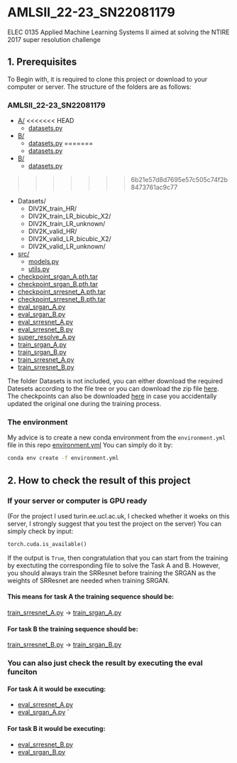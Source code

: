 # AMLSII_22-23_SN22081179
ELEC 0135 Applied Machine Learning Systems II aimed at solving the NTIRE 2017 super resolution challenge


## 1. Prerequisites
To Begin with, it is required to clone this project or download to your computer or server. The structure of the folders are as follows:

### AMLSII_22-23_SN22081179

* [A/](./A)
<<<<<<< HEAD
  * [datasets.py](./A/datasets.py)
* [B/](./B)
  * [datasets.py](./B/datasets.py)
=======
  * [datasets.py](.\A\datasets.py)
* [B/](.\B)
  * [datasets.py](.\B\datasets.py)
>>>>>>> 6b21e57d8d7695e57c505c74f2b8473761ac9c77
* Datasets/
  * DIV2K_train_HR/
  * DIV2K_train_LR_bicubic_X2/
  * DIV2K_train_LR_unknown/
  * DIV2K_valid_HR/
  * DIV2K_valid_LR_bicubic_X2/
  * DIV2K_valid_LR_unknown/
* [src/](./src)
  * [models.py](./src/models.py)
  * [utils.py](./src/utils.py)
* [checkpoint_srgan_A.pth.tar](./checkpoint_srgan_A.pth.tar)
* [checkpoint_srgan_B.pth.tar](./checkpoint_srgan_B.pth.tar)
* [checkpoint_srresnet_A.pth.tar](./checkpoint_srresnet_A.pth.tar)
* [checkpoint_srresnet_B.pth.tar](./checkpoint_srresnet_B.pth.tar)
* [eval_srgan_A.py](./eval_srgan_A.py)
* [eval_srgan_B.py](./eval_srgan_B.py)
* [eval_srresnet_A.py](./eval_srresnet_A.py)
* [eval_srresnet_B.py](./eval_srresnet_B.py)
* [super_resolve_A.py](./super_resolve_A.py)
* [train_srgan_A.py](./train_srgan_A.py)
* [train_srgan_B.py](./train_srgan_B.py)
* [train_srresnet_A.py](./train_srresnet_A.py)
* [train_srresnet_B.py](./train_srresnet_B.py)

The folder Datasets is not included, you can either download the required Datesets according to the file tree or you can download the zip file [here](https://drive.google.com/file/d/10lEX7Jo9BJv3Ve2bW1-RuMCyoY3MJ0l8/view?usp=sharing). The checkpoints can also be downloaded [here](https://drive.google.com/file/d/1IwYsMsFN71HugFLTRjOX1CGaXkLCsBis/view?usp=sharing) in case you accidentally updated the original one during the training process.

### The environment

My advice is to create a new conda environment from the `environment.yml` file in this repo [environment.yml](./environment.yml)
You can simply do it by: 

```bash
conda env create -f environment.yml
```

## 2. How to check the result of this project

### If your server or computer is GPU ready

(For the project I used turin.ee.ucl.ac.uk, I checked whether it woeks on this server, I strongly suggest that you test the project on the server)
You can simply check by input:

```python
torch.cuda.is_available()
```

If the output is `True`, then congratulation that you can start from the training by exectuting the corresponding file to solve the Task A and B. However, you should always train the SRResnet before training the SRGAN as the weights of SRResnet are needed when training SRGAN.

#### This means for task A the training sequence should be:

[train_srresnet_A.py](./train_srresnet_A.py) -> [train_srgan_A.py](./train_srgan_A.py)

#### For task B the training sequence should be:

[train_srresnet_B.py](./train_srresnet_B.py) -> [train_srgan_B.py](./train_srgan_B.py)

### You can also just check the result by executing the eval funciton

#### For task A it would be executing:


* [eval_srresnet_A.py](./eval_srresnet_A.py)
* [eval_srgan_A.py](./eval_srgan_A.py)
`

#### For task B it would be executing:


* [eval_srresnet_B.py](./eval_srresnet_B.py)
* [eval_srgan_B.py](./eval_srgan_B.py)

